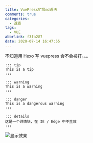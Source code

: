 ```yaml
---
title: VuePress扩展md语法
comments: true
categories:
  - 速查
tags:
  - VUE
abbrlink: f3fa287
date: 2020-07-14 16:47:55
---
```


不知道用 Hexo 写 vuepress 会不会被打。。。

<!--more-->

```
::: tip
This is a tip
:::

::: warning
This is a warning
:::

::: danger
This is a dangerous warning
:::

::: details
这是一个详情块，在 IE / Edge 中不生效
:::
```

![显示效果](./result.png)
